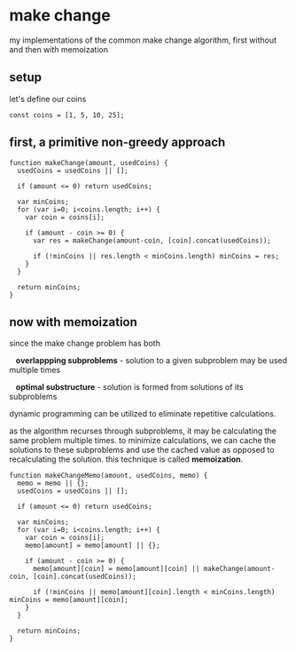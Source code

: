 # make change
my implementations of the common make change algorithm, first without and then with memoization

## setup
let's define our coins
```
const coins = [1, 5, 10, 25];
```

## first, a primitive non-greedy approach
```
function makeChange(amount, usedCoins) {
  usedCoins = usedCoins || [];

  if (amount <= 0) return usedCoins;

  var minCoins;
  for (var i=0; i<coins.length; i++) {
    var coin = coins[i];

    if (amount - coin >= 0) {
      var res = makeChange(amount-coin, [coin].concat(usedCoins));

      if (!minCoins || res.length < minCoins.length) minCoins = res;
    }
  }

  return minCoins;
}
```

## now with memoization
since the make change problem has both

&nbsp;&nbsp; **overlappping subproblems** - solution to a given subproblem may be used multiple times

&nbsp;&nbsp; **optimal substructure** - solution is formed from solutions of its subproblems

dynamic programming can be utilized to eliminate repetitive calculations.

as the algorithm recurses through subproblems, it may be calculating the same problem multiple times. to minimize calculations, we can cache the solutions to these subproblems and use the cached value as opposed to recalculating the solution. this technique is called **memoization**.

```
function makeChangeMemo(amount, usedCoins, memo) {
  memo = memo || {};
  usedCoins = usedCoins || [];

  if (amount <= 0) return usedCoins;

  var minCoins;
  for (var i=0; i<coins.length; i++) {
    var coin = coins[i];
    memo[amount] = memo[amount] || {};

    if (amount - coin >= 0) {
      memo[amount][coin] = memo[amount][coin] || makeChange(amount-coin, [coin].concat(usedCoins));

      if (!minCoins || memo[amount][coin].length < minCoins.length) minCoins = memo[amount][coin];
    }
  }

  return minCoins;
}
```

